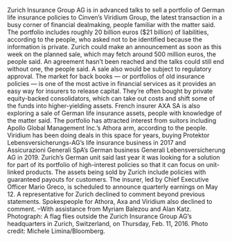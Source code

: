 Zurich Insurance Group AG is in advanced talks to sell a portfolio of German life insurance policies to Cinven’s Viridium Group, the latest transaction in a busy corner of financial dealmaking, people familiar with the matter said.
The portfolio includes roughly 20 billion euros ($21 billion) of liabilities, according to the people, who asked not to be identified because the information is private. Zurich could make an announcement as soon as this week on the planned sale, which may fetch around 500 million euros, the people said.
An agreement hasn’t been reached and the talks could still end without one, the people said. A sale also would be subject to regulatory approval.
The market for back books — or portfolios of old insurance policies — is one of the most active in financial services as it provides an easy way for insurers to release capital. They’re often bought by private equity-backed consolidators, which can take out costs and shift some of the funds into higher-yielding assets.
French insurer AXA SA is also exploring a sale of German life insurance assets, people with knowledge of the matter said. The portfolio has attracted interest from suitors including Apollo Global Management Inc.’s Athora arm, according to the people.
Viridium has been doing deals in this space for years, buying Protektor Lebensversicherungs-AG’s life insurance business in 2017 and Assicurazioni Generali SpA’s German business Generali Lebensversicherung AG in 2019.
Zurich’s German unit said last year it was looking for a solution for part of its portfolio of high-interest policies so that it can focus on unit-linked products. The assets being sold by Zurich include policies with guaranteed payouts for customers. The insurer, led by Chief Executive Officer Mario Greco, is scheduled to announce quarterly earnings on May 12.
A representative for Zurich declined to comment beyond previous statements. Spokespeople for Athora, Axa and Viridium also declined to comment.
–With assistance from Myriam Balezou and Alan Katz.
Photograph: A flag flies outside the Zurich Insurance Group AG’s headquarters in Zurich, Switzerland, on Thursday, Feb. 11, 2016. Photo credit: Michele Limina/Bloomberg.